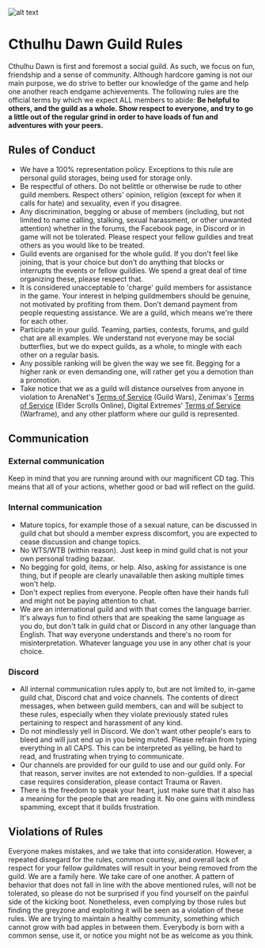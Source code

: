 ![alt text](https://guilds.gw2w2w.com/guilds/cthulhu-dawn/80.svg)

# Cthulhu Dawn Guild Rules

Cthulhu Dawn is first and foremost a social guild. As such, we focus on fun, friendship and a sense of community.
Although hardcore gaming is not our main purpose, we do strive to better our knowledge of the game and help one another reach endgame achievements.
The following rules are the official terms by which we expect ALL members to abide:
**Be helpful to others, and the guild as a whole. Show respect to everyone, and try to go a little out of the regular grind in order to have loads of fun and adventures with your peers.**

## Rules of Conduct

- We have a 100% representation policy. Exceptions to this rule are personal guild storages, being used for storage only.
- Be respectful of others. Do not belittle or otherwise be rude to other guild members. Respect others' opinion, religion (except for when it calls for hate) and sexuality, even if you disagree.
- Any discrimination, begging or abuse of members (including, but not limited to name calling, stalking, sexual harassment, or other unwanted attention) whether in the forums, the Facebook page, in Discord or in game will not be tolerated. Please respect your fellow guildies and treat others as you would like to be treated.
- Guild events are organised for the whole guild. If you don't feel like joining, that is your choice but don't do anything that blocks or interrupts the events or fellow guildies. We spend a great deal of time organizing these, please respect that.
- It is considered unacceptable to 'charge' guild members for assistance in the game. Your interest in helping guildmembers should be genuine, not motivated by profiting from them. Don't demand payment from people requesting assistance. We are a guild, which means we're there for each other.
- Participate in your guild. Teaming, parties, contests, forums, and guild chat are all examples. We understand not everyone may be social butterflies, but we do expect guilds, as a whole, to mingle with each other on a regular basis.
- Any possible ranking will be given the way we see fit. Begging for a higher rank or even demanding one, will rather get you a demotion than a promotion.
- Take notice that we as a guild will distance ourselves from anyone in violation to ArenaNet's [Terms of Service](https://www.guildwars2.com/en/legal/guild-wars-2-rules-of-conduct/) (Guild Wars), Zenimax's [Terms of Service](https://account.elderscrollsonline.com/code-of-conduct?_ga=2.248551559.1217313051.1547480923-1405072604.1541967355) (Elder Scrolls Online), Digital Extremes' [Terms of Service](https://www.warframe.com/terms) (Warframe), and any other platform where our guild is represented.

## Communication

### External communication

Keep in mind that you are running around with our magnificent CD tag. This means that all of your actions, whether good or bad will reflect on the guild.

### Internal communication

- Mature topics, for example those of a sexual nature, can be discussed in guild chat but should a member express discomfort, you are expected to cease discussion and change topics.
- No WTS/WTB (within reason). Just keep in mind guild chat is not your own personal trading bazaar.
- No begging for gold, items, or help. Also, asking for assistance is one thing, but if people are clearly unavailable then asking multiple times won't help.
- Don't expect replies from everyone. People often have their hands full and might not be paying attention to chat.
- We are an international guild and with that comes the language barrier. It's always fun to find others that are speaking the same language as you do, but don't talk in guild chat or Discord in any other language than English. That way everyone understands and there's no room for misinterpretation. Whatever language you use in any other chat is your choice.

### Discord

- All internal communication rules apply to, but are not limited to, in-game guild chat, Discord chat and voice channels. The contents of direct messages, when between guild members, can and will be subject to these rules, especially when they violate previously stated rules pertaining to respect and harassment of any kind.
- Do not mindlessly yell in Discord. We don't want other people's ears to bleed and will just end up in you being muted. Please refrain from typing everything in all CAPS. This can be interpreted as yelling, be hard to read, and frustrating when trying to communicate.
- Our channels are provided for our guild to use and our guild only. For that reason, server invites are not extended to non-guildies. If a special case requires consideration, please contact Trauma or Raven.
- There is the freedom to speak your heart, just make sure that it also has a meaning for the people that are reading it. No one gains with mindless spamming, except that it builds frustration.

## Violations of Rules

Everyone makes mistakes, and we take that into consideration. However, a repeated disregard for the rules, common courtesy, and overall lack of respect for your fellow guildmates will result in your being removed from the guild. We are a family here. We take care of one another. A pattern of behavior that does not fall in line with the above mentioned rules, will not be tolerated, so please do not be surprised if you find yourself on the painful side of the kicking boot.
Nonetheless, even complying by those rules but finding the greyzone and exploiting it will be seen as a violation of these rules. We are trying to maintain a healthy community, something which cannot grow with bad apples in between them. Everybody is born with a common sense, use it, or notice you might not be as welcome as you think.
